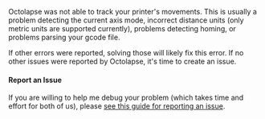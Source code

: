 Octolapse was not able to track your printer's movements.  This is usually a problem detecting the current axis mode, incorrect distance units (only metric units are supported currently), problems detecting homing, or problems parsing your gcode file.

If other errors were reported, solving those will likely fix this error.  If no other issues were reported by Octolapse, it's time to create an issue.

#### Report an Issue
If you are willing to help me debug your problem (which takes time and effort for both of us), please <a href="https://github.com/FormerLurker/Octolapse/wiki/V0.4---Reporting-An-Issue" title="How to report an issue in the Octolapse github repository" target="_blank">see this guide for reporting an issue</a>.
